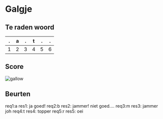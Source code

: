 # Galgje

## Te raden woord

|.|a|.|t|.|.|
|-|-|-|-|-|-|
|1|2|3|4|5|6|

## Score
![gallow](./images/4.png)

## Beurten
req1:a
res1: ja goed!
req2:b
res2: jammer! niet goed....
req3:m
res3: jammer joh
req4:t
res4: topper
req5:r
res5: oei
